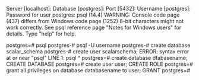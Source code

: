 Server [localhost]:
Database [postgres]:
Port [5432]:
Username [postgres]:
Password for user postgres:
psql (14.4)
WARNING: Console code page (437) differs from Windows code page (1252)
8-bit characters might not work correctly. See psql reference
page "Notes for Windows users" for details.
Type "help" for help.

postgres=# psql
postgres-# psql -U username
postgres-# create database scalar_schema
postgres-# create user scalarschema;
ERROR:  syntax error at or near "psql"
LINE 1: psql
^
postgres=# create database dtabasename;
CREATE DATABASE
postgres=# create user user;
CREATE ROLE
postgres=# grant all privileges on database databasename to user;
GRANT
postgres=#